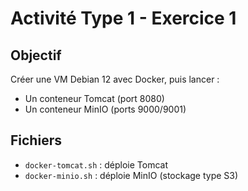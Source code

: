 # Activité Type 1 - Exercice 1

## Objectif

Créer une VM Debian 12 avec Docker, puis lancer :
- Un conteneur Tomcat (port 8080)
- Un conteneur MinIO (ports 9000/9001)

## Fichiers

- `docker-tomcat.sh` : déploie Tomcat
- `docker-minio.sh` : déploie MinIO (stockage type S3)